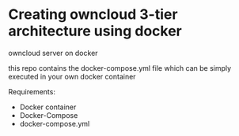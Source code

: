 # Creating owncloud 3-tier architecture using docker
owncloud server on docker

this repo contains the docker-compose.yml file which can be simply executed in your own docker container

Requirements:
  * Docker container
  * Docker-Compose
  * docker-compose.yml
